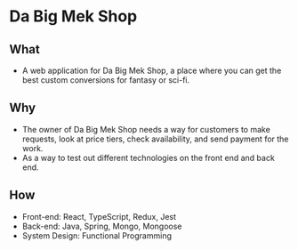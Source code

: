 
# Da Big Mek Shop

## What

- A web application for Da Big Mek Shop, a place where you can get the best custom conversions for fantasy or sci-fi.

## Why

- The owner of Da Big Mek Shop needs a way for customers to make requests, look at price tiers, check availability, and send payment for the work.
- As a way to test out different technologies on the front end and back end.

## How

- Front-end: React, TypeScript, Redux, Jest
- Back-end: Java, Spring, Mongo, Mongoose
- System Design: Functional Programming
